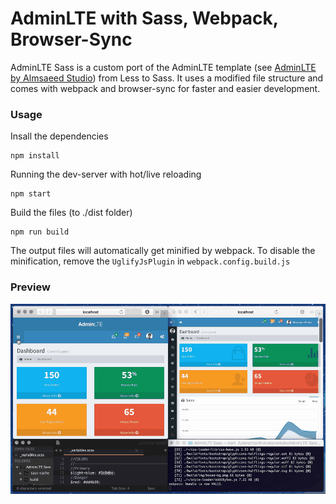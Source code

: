 AdminLTE with Sass, Webpack, Browser-Sync
============

AdminLTE Sass is a custom port of the AdminLTE template (see [AdminLTE by Almsaeed Studio](https://github.com/almasaeed2010/AdminLTE)) from Less to Sass. It uses a modified file structure and comes with webpack and browser-sync for faster and easier development.

### Usage

Insall the dependencies
```
npm install
```

Running the dev-server with hot/live reloading
```
npm start
```

Build the files (to ./dist folder)
```
npm run build
```

The output files will automatically get minified by webpack. To disable the minification, remove the ```UglifyJsPlugin``` in ```webpack.config.build.js```


### Preview

![Screencapture GIF](demo.gif)